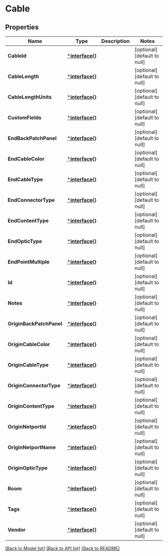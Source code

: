 # Cable

## Properties
Name | Type | Description | Notes
------------ | ------------- | ------------- | -------------
**CableId** | [***interface{}**](interface{}.md) |  | [optional] [default to null]
**CableLength** | [***interface{}**](interface{}.md) |  | [optional] [default to null]
**CableLengthUnits** | [***interface{}**](interface{}.md) |  | [optional] [default to null]
**CustomFields** | [***interface{}**](interface{}.md) |  | [optional] [default to null]
**EndBackPatchPanel** | [***interface{}**](interface{}.md) |  | [optional] [default to null]
**EndCableColor** | [***interface{}**](interface{}.md) |  | [optional] [default to null]
**EndCableType** | [***interface{}**](interface{}.md) |  | [optional] [default to null]
**EndConnectorType** | [***interface{}**](interface{}.md) |  | [optional] [default to null]
**EndContentType** | [***interface{}**](interface{}.md) |  | [optional] [default to null]
**EndOpticType** | [***interface{}**](interface{}.md) |  | [optional] [default to null]
**EndPointMultiple** | [***interface{}**](interface{}.md) |  | [optional] [default to null]
**Id** | [***interface{}**](interface{}.md) |  | [optional] [default to null]
**Notes** | [***interface{}**](interface{}.md) |  | [optional] [default to null]
**OriginBackPatchPanel** | [***interface{}**](interface{}.md) |  | [optional] [default to null]
**OriginCableColor** | [***interface{}**](interface{}.md) |  | [optional] [default to null]
**OriginCableType** | [***interface{}**](interface{}.md) |  | [optional] [default to null]
**OriginConnectorType** | [***interface{}**](interface{}.md) |  | [optional] [default to null]
**OriginContentType** | [***interface{}**](interface{}.md) |  | [optional] [default to null]
**OriginNetportId** | [***interface{}**](interface{}.md) |  | [optional] [default to null]
**OriginNetportName** | [***interface{}**](interface{}.md) |  | [optional] [default to null]
**OriginOpticType** | [***interface{}**](interface{}.md) |  | [optional] [default to null]
**Room** | [***interface{}**](interface{}.md) |  | [optional] [default to null]
**Tags** | [***interface{}**](interface{}.md) |  | [optional] [default to null]
**Vendor** | [***interface{}**](interface{}.md) |  | [optional] [default to null]

[[Back to Model list]](../README.md#documentation-for-models) [[Back to API list]](../README.md#documentation-for-api-endpoints) [[Back to README]](../README.md)


